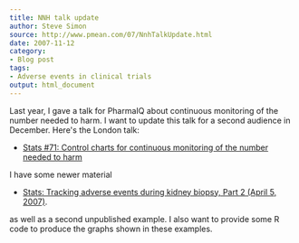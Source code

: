 ```yaml
---
title: NNH talk update
author: Steve Simon
source: http://www.pmean.com/07/NnhTalkUpdate.html
date: 2007-11-12
category:
- Blog post
tags:
- Adverse events in clinical trials
output: html_document
---
```

Last year, I gave a talk for PharmaIQ about continuous monitoring of the
number needed to harm. I want to update this talk for a second audience
in December. Here\'s the London talk:

-   [Stats \#71: Control charts for continuous monitoring of the number
    needed to harm](../12a/hand71.asp)

I have some newer material

-   [Stats: Tracking adverse events during kidney biopsy, Part 2 (April
    5, 2007)](../07/TrackingAdverseEventsPart2.html).

as well as a second unpublished example. I also want to provide some R
code to produce the graphs shown in these examples.
